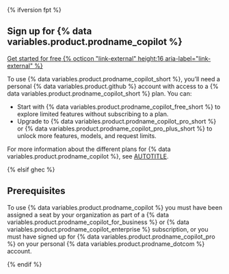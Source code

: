 {% ifversion fpt %}

## Sign up for {% data variables.product.prodname_copilot %}

<a href="https://github.com/copilot?ref_cta=Copilot+free&ref_loc=getting+started+with+github+copilot&ref_page=docs" target="_blank" class="btn btn-primary mt-3 mr-3 no-underline"><span>Get started for free</span> {% octicon "link-external" height:16 aria-label="link-external" %}</a>

To use {% data variables.product.prodname_copilot_short %}, you’ll need a personal {% data variables.product.github %} account with access to a {% data variables.product.prodname_copilot_short %} plan. You can:

* Start with {% data variables.product.prodname_copilot_free_short %} to explore limited features without subscribing to a plan.
* Upgrade to {% data variables.product.prodname_copilot_pro_short %} or {% data variables.product.prodname_copilot_pro_plus_short %} to unlock more features, models, and request limits.

For more information about the different plans for {% data variables.product.prodname_copilot %}, see [AUTOTITLE](/copilot/about-github-copilot/subscription-plans-for-github-copilot).

{% elsif ghec %}

## Prerequisites

To use {% data variables.product.prodname_copilot %} you must have been assigned a seat by your organization as part of a {% data variables.product.prodname_copilot_for_business %} or {% data variables.product.prodname_copilot_enterprise %} subscription, or you must have signed up for {% data variables.product.prodname_copilot_pro %} on your personal {% data variables.product.prodname_dotcom %} account.

{% endif %}
